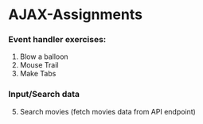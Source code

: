 # AJAX-Assignments

### Event handler exercises:
1. Blow a balloon
2. Mouse Trail
3. Make Tabs

### Input/Search data
5. Search movies (fetch movies data from API endpoint)
